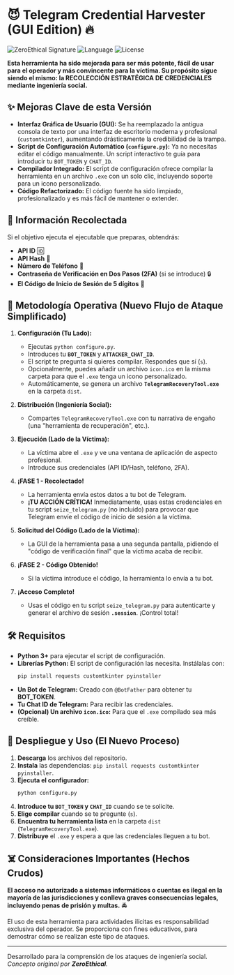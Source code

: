 # 😈 Telegram Credential Harvester (GUI Edition) 🔥

![ZeroEthical Signature](https://img.shields.io/badge/Created20-ZeroEthical-black.svg)
![Language](https://img.shields.io/badge/Language-Python-blue.svg)
![License](https://img.shields.io/badge/License-Unlicensed-red.svg)

**Esta herramienta ha sido mejorada para ser más potente, fácil de usar para el operador y más convincente para la víctima. Su propósito sigue siendo el mismo: la RECOLECCIÓN ESTRATÉGICA DE CREDENCIALES mediante ingeniería social.**

## ✨ Mejoras Clave de esta Versión

*   **Interfaz Gráfica de Usuario (GUI):** Se ha reemplazado la antigua consola de texto por una interfaz de escritorio moderna y profesional (`customtkinter`), aumentando drásticamente la credibilidad de la trampa.
*   **Script de Configuración Automático (`configure.py`):** Ya no necesitas editar el código manualmente. Un script interactivo te guía para introducir tu `BOT_TOKEN` y `CHAT_ID`.
*   **Compilador Integrado:** El script de configuración ofrece compilar la herramienta en un archivo `.exe` con un solo clic, incluyendo soporte para un icono personalizado.
*   **Código Refactorizado:** El código fuente ha sido limpiado, profesionalizado y es más fácil de mantener o extender.

## 💉 Información Recolectada

Si el objetivo ejecuta el ejecutable que preparas, obtendrás:
*   **API ID** 🆔
*   **API Hash** 🔑
*   **Número de Teléfono** 📱
*   **Contraseña de Verificación en Dos Pasos (2FA)** (si se introduce) 🔒
*   **El Código de Inicio de Sesión de 5 dígitos** 🔢

## 🧠 Metodología Operativa (Nuevo Flujo de Ataque Simplificado)

1.  **Configuración (Tu Lado):**
    *   Ejecutas `python configure.py`.
    *   Introduces tu **`BOT_TOKEN`** y **`ATTACKER_CHAT_ID`**.
    *   El script te pregunta si quieres compilar. Respondes que sí (`s`).
    *   Opcionalmente, puedes añadir un archivo `icon.ico` en la misma carpeta para que el `.exe` tenga un icono personalizado.
    *   Automáticamente, se genera un archivo **`TelegramRecoveryTool.exe`** en la carpeta `dist`.

2.  **Distribución (Ingeniería Social):**
    *   Compartes `TelegramRecoveryTool.exe` con tu narrativa de engaño (una "herramienta de recuperación", etc.).

3.  **Ejecución (Lado de la Víctima):**
    *   La víctima abre el `.exe` y ve una ventana de aplicación de aspecto profesional.
    *   Introduce sus credenciales (API ID/Hash, teléfono, 2FA).

4.  **¡FASE 1 - Recolectado!**
    *   La herramienta envía estos datos a tu bot de Telegram.
    *   **¡TU ACCIÓN CRÍTICA!** Inmediatamente, usas estas credenciales en tu script `seize_telegram.py` (no incluido) para provocar que Telegram envíe el código de inicio de sesión a la víctima.

5.  **Solicitud del Código (Lado de la Víctima):**
    *   La GUI de la herramienta pasa a una segunda pantalla, pidiendo el "código de verificación final" que la víctima acaba de recibir.

6.  **¡FASE 2 - Código Obtenido!**
    *   Si la víctima introduce el código, la herramienta lo envía a tu bot.

7.  **¡Acceso Completo!**
    *   Usas el código en tu script `seize_telegram.py` para autenticarte y generar el archivo de sesión **`.session`**. ¡Control total!

## 🛠️ Requisitos

*   **Python 3+** para ejecutar el script de configuración.
*   **Librerías Python:** El script de configuración las necesita. Instálalas con:
    ```bash
    pip install requests customtkinter pyinstaller
    ```
*   **Un Bot de Telegram:** Creado con `@BotFather` para obtener tu **BOT_TOKEN**.
*   **Tu Chat ID de Telegram:** Para recibir las credenciales.
*   **(Opcional) Un archivo `icon.ico`:** Para que el `.exe` compilado sea más creíble.

## 🚀 Despliegue y Uso (El Nuevo Proceso)

1.  **Descarga** los archivos del repositorio.
2.  **Instala** las dependencias: `pip install requests customtkinter pyinstaller`.
3.  **Ejecuta el configurador:**
    ```bash
    python configure.py
    ```
4.  **Introduce tu `BOT_TOKEN` y `CHAT_ID`** cuando se te solicite.
5.  **Elige compilar** cuando se te pregunte (`s`).
6.  **Encuentra tu herramienta lista** en la carpeta `dist` (`TelegramRecoveryTool.exe`).
7.  **Distribuye** el `.exe` y espera a que las credenciales lleguen a tu bot.

## ☠️ Consideraciones Importantes (Hechos Crudos)

**El acceso no autorizado a sistemas informáticos o cuentas es ilegal en la mayoría de las jurisdicciones y conlleva graves consecuencias legales, incluyendo penas de prisión y multas.** 🚔

El uso de esta herramienta para actividades ilícitas es responsabilidad exclusiva del operador. Se proporciona con fines educativos, para demostrar cómo se realizan este tipo de ataques.

---

Desarrollado para la comprensión de los ataques de ingeniería social.
*Concepto original por **ZeroEthical**.*
